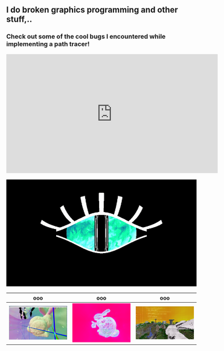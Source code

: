 ## I do broken graphics programming and other stuff,..  
### Check out some of the cool bugs I encountered while implementing a path tracer!  
<iframe width="560" height="315" src="https://www.youtube.com/embed/tQ-dL7ZYD04?si=I2U9VjlypUiGF7yC" title="YouTube video player" frameborder="0" allow="accelerometer; autoplay; clipboard-write; encrypted-media; gyroscope; picture-in-picture; web-share" referrerpolicy="strict-origin-when-cross-origin" allowfullscreen></iframe>  

![ispy](https://github.com/Kataneco/kataneco/blob/main/ispywithmylittleeye.gif?raw=true)

ooo  |  ooo  | ooo
:--:|:--:|:--:
![dragon](https://github.com/Kataneco/kataneco/blob/main/dragon.png?raw=true)  |  ![bnnuy](https://github.com/Kataneco/kataneco/blob/main/vvv.png?raw=true)  |  ![voxelia](https://github.com/Kataneco/kataneco/blob/main/voxelia.png?raw=true)  